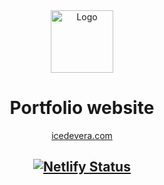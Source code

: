 <div align="center">
  <img alt="Logo" src="https://raw.githubusercontent.com/icedevera/icedevera/master/public/ice-logo.png" width="100" />
</div>
<h1 align="center">
  Portfolio website
</h1>
<p align="center">
<a href="https://icedevera.com" target="_blank">icedevera.com</a> 
</p>

<h2 align="center">
  <a href="hhttps://app.netlify.com/sites/icedevera/deploys" target="_blank">
    <img src="https://api.netlify.com/api/v1/badges/e326f3ff-7344-418d-a555-a97f061a82b9/deploy-status" alt="Netlify Status" />
  </h2>
</p>
